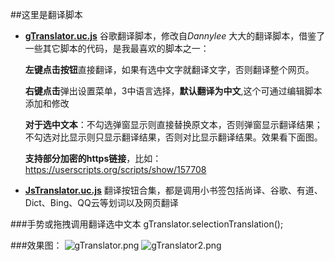 ##这里是翻译脚本

* [**gTranslator.uc.js**](https://github.com/defpt/userChromeJs/blob/master/Translator/gTranslator.uc.js) 谷歌翻译脚本，修改自*Dannylee* 大大的翻译脚本，借鉴了一些其它脚本的代码，是我最喜欢的脚本之一：

	**左键点击按钮**直接翻译，如果有选中文字就翻译文字，否则翻译整个网页。

	**右键点击**弹出设置菜单，3中语言选择，**默认翻译为中文**,这个可通过编辑脚本添加和修改

	**对于选中文本**：不勾选弹窗显示则直接替换原文本，否则弹窗显示翻译结果；
		不勾选对比显示则只显示翻译结果，否则对比显示翻译结果。效果看下面图。
	
	**支持部分加密的https链接**，比如：https://userscripts.org/scripts/show/157708

* [**JsTranslator.uc.js**](https://github.com/defpt/userChromeJs/blob/master/Translator/JsTranslator.uc.js)  翻译按钮合集，都是调用小书签包括尚译、谷歌、有道、Dict、Bing、QQ云等划词以及网页翻译

###手势或拖拽调用翻译选中文本
	gTranslator.selectionTranslation();

###效果图：
![gTranslator.png](https://github.com/defpt/userChromeJs/blob/master/Translator/gTranslator.png?raw=true)
![gTranslator2.png](https://github.com/defpt/userChromeJs/blob/master/Translator/gTranslator2.png?raw=true)